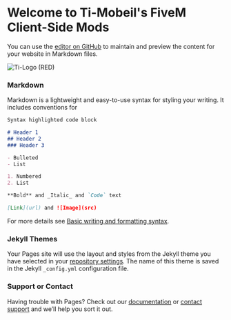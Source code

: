 # Welcome to **Ti-Mobeil's FiveM Client-Side Mods**

You can use the [editor on GitHub](https://github.com/Ti-Mobeil/Ti-Mobeil.github.io/edit/master/index.md) to maintain and preview the content for your website in Markdown files.

![Ti-Logo (RED)](https://ti-mobeil.de/-SUBDOMAINS-/files/LOGOS/Ti-LOGOS/Ti-LOGO_3D%20-%20RED%20%5B700x700%5D.png)


### Markdown

Markdown is a lightweight and easy-to-use syntax for styling your writing. It includes conventions for

```markdown
Syntax highlighted code block

# Header 1
## Header 2
### Header 3

- Bulleted
- List

1. Numbered
2. List

**Bold** and _Italic_ and `Code` text

[Link](url) and ![Image](src)
```

For more details see [Basic writing and formatting syntax](https://docs.github.com/en/github/writing-on-github/getting-started-with-writing-and-formatting-on-github/basic-writing-and-formatting-syntax).

### Jekyll Themes

Your Pages site will use the layout and styles from the Jekyll theme you have selected in your [repository settings](https://github.com/Ti-Mobeil/Ti-Mobeil.github.io/settings/pages). The name of this theme is saved in the Jekyll `_config.yml` configuration file.

### Support or Contact

Having trouble with Pages? Check out our [documentation](https://docs.github.com/categories/github-pages-basics/) or [contact support](https://support.github.com/contact) and we’ll help you sort it out.
